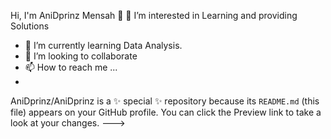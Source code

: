 Hi, I'm AniDprinz Mensah 👋
👀 I’m interested in Learning and providing Solutions
- 🌱 I’m currently learning Data Analysis.
- 💞️ I’m looking to collaborate
- 📫 How to reach me ...
- 
AniDprinz/AniDprinz is a ✨ special ✨ repository because its `README.md` (this file) appears on your GitHub profile.
You can click the Preview link to take a look at your changes.
--->
